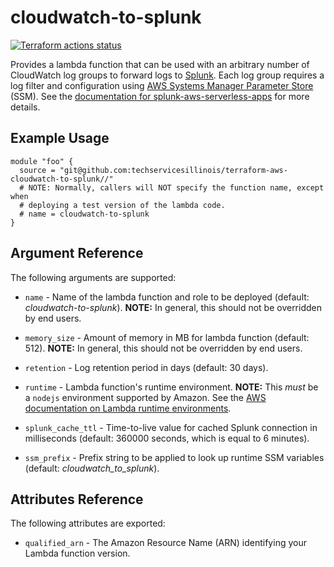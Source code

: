 # cloudwatch-to-splunk

[![Terraform actions status](https://github.com/techservicesillinois/terraform-aws-cloudwatch-to-splunk/workflows/terraform/badge.svg)](https://github.com/techservicesillinois/terraform-aws-cloudwatch-to-splunk/actions)

Provides a lambda function that can be used with an arbitrary number of CloudWatch log groups to forward logs to [Splunk](https://www.splunk.com/). Each log group requires
a log filter and configuration using [AWS Systems Manager
Parameter
Store](https://docs.aws.amazon.com/systems-manager/latest/userguide/systems-manager-paramstore.html)
(SSM). See the [documentation for splunk-aws-serverless-apps](https://github.com/techservicesillinois/splunk-aws-serverless-apps/) for more details.

Example Usage
-----------------

```hcl
module "foo" {
  source = "git@github.com:techservicesillinois/terraform-aws-cloudwatch-to-splunk//"
  # NOTE: Normally, callers will NOT specify the function name, except when
  # deploying a test version of the lambda code.
  # name = cloudwatch-to-splunk
}
```

Argument Reference
-----------------

The following arguments are supported:

* `name` - Name of the lambda function and role to be deployed
(default: *cloudwatch-to-splunk*). **NOTE:** In general, this should not
be overridden by end users.

* `memory_size` - Amount of memory in MB for lambda function
(default: 512).  **NOTE:** In general, this should not be overridden by
end users.

* `retention` - Log retention period in days (default: 30 days).

* `runtime` - Lambda function's runtime environment.
**NOTE:** This *_must_* be a `nodejs` environment supported by Amazon.
See the [AWS documentation on Lambda runtime environments](https://docs.aws.amazon.com/lambda/latest/dg/lambda-runtimes.html).

* `splunk_cache_ttl` - Time-to-live value for cached Splunk connection
in milliseconds (default: 360000 seconds, which is equal to 6 minutes).

* `ssm_prefix` - Prefix string to be applied to look up runtime SSM
variables (default: *cloudwatch\_to\_splunk*).

Attributes Reference
--------------------

The following attributes are exported:

* `qualified_arn` - The Amazon Resource Name (ARN) identifying your
Lambda function version.
